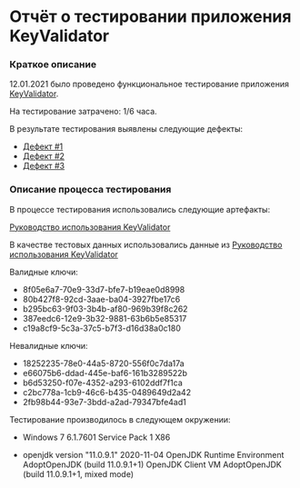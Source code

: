 # Отчёт о тестировании приложения KeyValidator
### Краткое описание

12.01.2021 было проведено функциональное тестирование приложения [KeyValidator](https://github.com/netology-code/javaqa-homeworks/blob/master/intro/artifacts/KeyValidator.class).

На тестирование затрачено: 1/6 часа.

В результате тестирования выявлены следующие дефекты:

* [Дефект #1](https://github.com/EliseevG787/JAVAQA-1.1/issues/1)
* [Дефект #2](https://github.com/EliseevG787/JAVAQA-1.1/issues/2)
* [Дефект #3](https://github.com/EliseevG787/JAVAQA-1.1/issues/3)

### Описание процесса тестирования

В процессе тестирования использовались следующие артефакты:

[Руководство использования KeyValidator](https://github.com/netology-code/javaqa-homeworks/blob/master/intro/user-manual.md)

В качестве тестовых данных использовались данные из [Руководство использования KeyValidator](https://github.com/netology-code/javaqa-homeworks/blob/master/intro/user-manual.md)

Валидные ключи:

* 8f05e6a7-70e9-33d7-bfe7-b19eae0d8998
* 80b427f8-92cd-3aae-ba04-3927fbe17c6
* b295bc63-9f03-3b4b-af80-969b39f8c262
* 387eedc6-12e9-3b32-9881-63b6b5e85317
* c19a8cf9-5c3a-37c5-b7f3-d16d38a0c180

Невалидные ключи:

* 18252235-78e0-44a5-8720-556f0c7da17a
* e66075b6-ddad-445e-baf6-161b3289522b
* b6d53250-f07e-4352-a293-6102ddf7f1ca
* c2bc778a-1cb9-46c6-b435-0489649d2a42
* 2fb98b44-93e7-3bdd-a2ad-79347bfe4ad1

Тестирование производилось в следующем окружении:

* Windows 7 6.1.7601 Service Pack 1  X86

* openjdk version "11.0.9.1" 2020-11-04
OpenJDK Runtime Environment AdoptOpenJDK (build 11.0.9.1+1)
OpenJDK Client VM AdoptOpenJDK (build 11.0.9.1+1, mixed mode)
